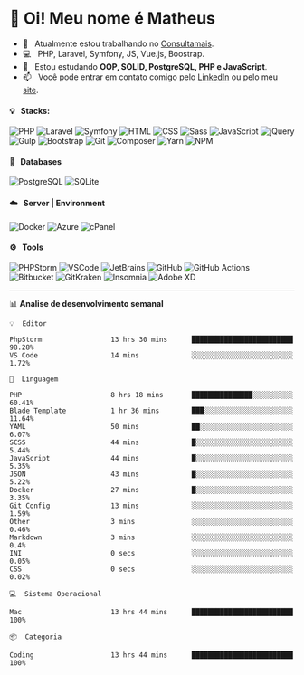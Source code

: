 # 👋 Oi! Meu nome é Matheus

- 🔭 &nbsp; Atualmente estou trabalhando no [Consultamais](https://consultamais.com.br/).
- 💻 &nbsp; PHP, Laravel, Symfony, JS, Vue.js, Boostrap.
- 🌱 &nbsp; Estou estudando **OOP, SOLID, PostgreSQL, PHP e JavaScript**.
- 📫 &nbsp; Você pode entrar em contato comigo pelo [LinkedIn](https://www.linkedin.com/in/matheuscamargoxavier/) ou pelo meu [site](https://matheuscamargo.co).

#### 💡 &nbsp; Stacks:
![PHP](https://img.shields.io/badge/-PHP-777BB4?&logo=php&logoColor=FFFFFF)
![Laravel](https://img.shields.io/badge/-Laravel-FF2D20?&logo=laravel&logoColor=FFFFFF)
![Symfony](https://img.shields.io/badge/-Symfony-000000?&logo=symfony&logoColor=FFFFFF)
![HTML](https://img.shields.io/badge/-HTML-E34F26?&logo=html5&logoColor=FFFFFF)
![CSS](https://img.shields.io/badge/-CSS-1572B6?&logo=css3&logoColor=FFFFFF)
![Sass](https://img.shields.io/badge/-Sass-CC6699?&logo=sass&logoColor=FFFFFF)
![JavaScript](https://img.shields.io/badge/-JavaScript-F7DF1E?&logo=javascript&logoColor=FFFFFF)
![jQuery](https://img.shields.io/badge/-jQuery-0769AD?&logo=jquery&logoColor=FFFFFF)
![Gulp](https://img.shields.io/badge/-Gulp-CF4647?&logo=gulp&logoColor=FFFFFF)
![Bootstrap](https://img.shields.io/badge/-Bootstrap-7952B3?&logo=bootstrap&logoColor=FFFFFF)
![Git](https://img.shields.io/badge/-Git-F05032?&logo=git&logoColor=FFFFFF)
![Composer](https://img.shields.io/badge/-Composer-885630?&logo=composer&logoColor=FFFFFF)
![Yarn](https://img.shields.io/badge/-Yarn-2C8EBB?&logo=yarn&logoColor=FFFFFF)
![NPM](https://img.shields.io/badge/-npm-CB3837?&logo=npm&logoColor=FFFFFF)

#### 💾 &nbsp; Databases
![PostgreSQL](https://img.shields.io/badge/-PostgreSQL-336791?&logo=PostgreSQL&logoColor=FFFFFF)
![SQLite](https://img.shields.io/badge/-SQLite-003B57?&logo=SQLite&logoColor=FFFFFF)

#### ☁️ &nbsp; Server | Environment
![Docker](https://img.shields.io/badge/-Docker-2496ED?&logo=docker&logoColor=FFFFFF)
![Azure](https://img.shields.io/badge/-Azure-0089D6?&logo=microsoft%20azure&logoColor=FFFFFF)
![cPanel](https://img.shields.io/badge/-cPanel-FF6C2C?&logo=cpanel&logoColor=FFFFFF)

#### ⚙️ &nbsp; Tools
![PHPStorm](https://img.shields.io/badge/-PHPStorm-000000?&logo=PHPStorm&logoColor=FFFFFF)
![VSCode](https://img.shields.io/badge/-VSCode-007ACC?&logo=Visual%20Studio%20Code&logoColor=FFFFFF) 
![JetBrains](https://img.shields.io/badge/-JetBrains-000000?&logo=jetbrains&logoColor=FFFFFF) 
![GitHub](https://img.shields.io/badge/-GitHub-181717?&logo=github&logoColor=FFFFFF) 
![GitHub Actions](https://img.shields.io/badge/-GitHub%20Actions-181717?&logo=GitHub%20Actions&logoColor=FFFFFF) 
![Bitbucket](https://img.shields.io/badge/-Bitbucket-0052CC?&logo=bitbucket&logoColor=FFFFFF)
![GitKraken](https://img.shields.io/badge/-GitKraken-179287?&logo=GitKraken&logoColor=FFFFFF)
![Insomnia](https://img.shields.io/badge/-Insomnia-5849BE?&logo=Insomnia&logoColor=FFFFFF)
![Adobe XD](https://img.shields.io/badge/-Adobe%20XD-FF61F6?&logo=adobe%20xd&logoColor=FFFFFF) 
_______

📊  **Analise de desenvolvimento semanal**
```text
💡  Editor

PhpStorm                 13 hrs 30 mins      █████████████████████████     98.28%
VS Code                  14 mins             ░░░░░░░░░░░░░░░░░░░░░░░░░      1.72%
```
```text
💬  Linguagem

PHP                      8 hrs 18 mins       ███████████████░░░░░░░░░░     60.41%
Blade Template           1 hr 36 mins        ███░░░░░░░░░░░░░░░░░░░░░░     11.64%
YAML                     50 mins             ██░░░░░░░░░░░░░░░░░░░░░░░      6.07%
SCSS                     44 mins             █░░░░░░░░░░░░░░░░░░░░░░░░      5.44%
JavaScript               44 mins             █░░░░░░░░░░░░░░░░░░░░░░░░      5.35%
JSON                     43 mins             █░░░░░░░░░░░░░░░░░░░░░░░░      5.22%
Docker                   27 mins             █░░░░░░░░░░░░░░░░░░░░░░░░      3.35%
Git Config               13 mins             ░░░░░░░░░░░░░░░░░░░░░░░░░      1.59%
Other                    3 mins              ░░░░░░░░░░░░░░░░░░░░░░░░░      0.46%
Markdown                 3 mins              ░░░░░░░░░░░░░░░░░░░░░░░░░       0.4%
INI                      0 secs              ░░░░░░░░░░░░░░░░░░░░░░░░░      0.05%
CSS                      0 secs              ░░░░░░░░░░░░░░░░░░░░░░░░░      0.02%
```
```text
💻  Sistema Operacional

Mac                      13 hrs 44 mins      █████████████████████████       100%
```
```text
📦  Categoria

Coding                   13 hrs 44 mins      █████████████████████████       100%
```
